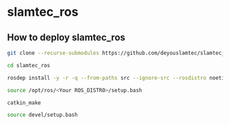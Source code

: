 # slamtec_ros

## How to deploy slamtec_ros

```bash
git clone --recurse-submodules https://github.com/deyouslamtec/slamtec_ros.git
```

```bash
cd slamtec_ros

rosdep install -y -r -q --from-paths src --ignore-src --rosdistro noetic

source /opt/ros/<Your ROS_DISTRO>/setup.bash

catkin_make

source devel/setup.bash
```
